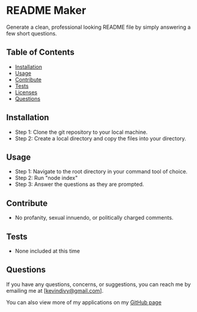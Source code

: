 
  # README Maker
  Generate a clean, professional looking README file by simply answering a few short questions.

  ## Table of Contents

  * [Installation](#installation)
  * [Usage](#usage)
  * [Contribute](#contribute)
  * [Tests](#tests)
  * [Licenses](#licenses)
  * [Questions](#questions)
    
  ## Installation
  
  * Step 1: Clone the git repository to your local machine.
  * Step 2: Create a local directory and copy the files into your directory.

  ## Usage
  
  * Step 1: Navigate to the root directory in your command tool of choice.
  * Step 2: Run "node index"
  * Step 3: Answer the questions as they are prompted.

  ## Contribute
  
  * No profanity, sexual innuendo, or politically charged comments.

  ## Tests
  
  * None included at this time

  ## Questions
  If you have any questions, concerns, or suggestions, you can reach me by emailing me at [kevindivy@gmail.com]. 
      
  You can also view more of my applications on my [GitHub page](https://github.com/kevin-ivy)
